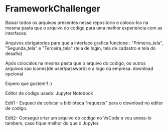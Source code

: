 # FrameworkChallenger
Baixar todos os arquivos presentes nesse repositorio e coloca-los na mesma pasta que o arquivo do codigo para uma melhor experiencia com as interfaces.

Arquivos obrigatorios para que a interface grafica funcione : "Primeira_tela", "Segunda_tela" e "Terceira_tela" (tela de login, tela de cadastro e tela do desafio)

Após colocalos na mesma pasta que o arquivo do codigo, os outros arquivos sao icones(de user/password) e a logo da empresa. download opcional

Espero que gostem!! :)

Editor de codigo usado: Jupyter Notebook

Edit1 - Esqueci de colocar a biblioteca "requests" para o download no editor de codigo.

Edit2- Consegui criar um arquivo do codigo no VsCode e vou anexa-lo tambem, caso fique melhor do que o Jupyter.
